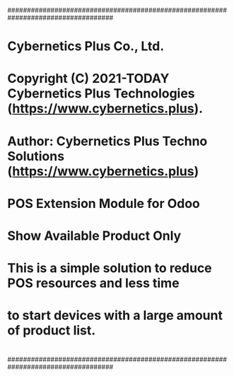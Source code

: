 ###################################################################################
#
#    Cybernetics Plus Co., Ltd.
#
#    Copyright (C) 2021-TODAY Cybernetics Plus Technologies (<https://www.cybernetics.plus>).
#    Author: Cybernetics Plus Techno Solutions (<https://www.cybernetics.plus>)
#
#    POS Extension Module for Odoo
#
#    Show Available Product Only
#    This is a simple solution to reduce POS resources and less time
#    to start devices with a large amount of product list.
#
###################################################################################
